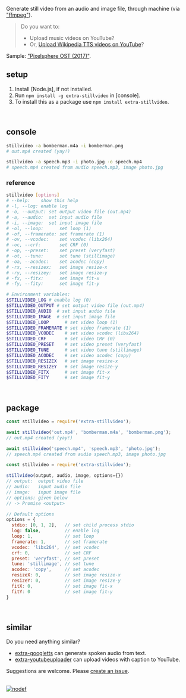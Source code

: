 Generate still video from an audio and image file, through machine (via ["ffmpeg"]).
> Do you want to:
> - Upload music videos on YouTube?
> - Or, [Upload Wikipedia TTS videos on YouTube]?

Sample: ["Pixelsphere OST (2017)"].
<br>


## setup

1. Install [Node.js], if not installed.
2. Run `npm install -g extra-stillvideo` in [console].
3. To install this as a package use `npm install extra-stillvideo`.
<br>


## console

```bash
stillvideo -a bomberman.m4a -i bomberman.png
# out.mp4 created (yay!)

stillvideo -a speech.mp3 -i photo.jpg -o speech.mp4
# speech.mp4 created from audio speech.mp3, image photo.jpg
```

### reference

```bash
stillvideo [options]
# --help:    show this help
# -l, --log: enable log
# -o, --output: set output video file (out.mp4)
# -a, --audio:  set input audio file
# -i, --image:  set input image file
# -ol, --loop:      set loop (1)
# -of, --framerate: set framerate (1)
# -ov, --vcodec:    set vcodec (libx264)
# -oc, --crf:       set CRF (0)
# -op, --preset:    set preset (veryfast)
# -ot, --tune:      set tune (stillimage)
# -oa, --acodec:    set acodec (copy)
# -rx, --resizex:   set image resize-x
# -ry, --resizey:   set image resize-y
# -fx, --fitx:      set image fit-x
# -fy, --fity:      set image fit-y

# Environment variables:
$STILLVIDEO_LOG # enable log (0)
$STILLVIDEO_OUTPUT # set output video file (out.mp4)
$STILLVIDEO_AUDIO  # set input audio file
$STILLVIDEO_IMAGE  # set input image file
$STILLVIDEO_LOOP      # set video loop (1)
$STILLVIDEO_FRAMERATE # set video framerate (1)
$STILLVIDEO_VCODEC    # set video vcodec (libx264)
$STILLVIDEO_CRF       # set video CRF (0)
$STILLVIDEO_PRESET    # set video preset (veryfast)
$STILLVIDEO_TUNE      # set video tune (stillimage)
$STILLVIDEO_ACODEC    # set video acodec (copy)
$STILLVIDEO_RESIZEX   # set image resize-x
$STILLVIDEO_RESIZEY   # set image resize-y
$STILLVIDEO_FITX      # set image fit-x
$STILLVIDEO_FITY      # set image fit-y
```
<br>


## package

```javascript
const stillvideo = require('extra-stillvideo');

await stillvideo('out.mp4', 'bomberman.m4a', 'bomberman.png');
// out.mp4 created (yay!)

await stillvideo('speech.mp4', 'speech.mp3', 'photo.jpg');
// speech.mp4 created from audio speech.mp3, image photo.jpg
```

```javascript
const stillvideo = require('extra-stillvideo');

stillvideo(output, audio, image, options={})
// output:  output video file
// audio:   input audio file
// image:   input image file
// options: given below
// -> Promise <output>

// Default options
options = {
  stdio: [0, 1, 2],   // set child process stdio
  log: false,         // enable log
  loop: 1,            // set loop
  framerate: 1,       // set framerate
  vcodec: 'libx264',  // set vcodec
  crf: 0,             // set CRF
  preset: 'veryfast', // set preset
  tune: 'stillimage', // set tune
  acodec: 'copy',     // set acodec
  resizeX: 0,         // set image resize-x
  resizeY: 0,         // set image resize-y
  fitX: 0,            // set image fit-x
  fitY: 0             // set image fit-y
}
```
<br>


## similar

Do you need anything similar?
- [extra-googletts] can generate spoken audio from text.
- [extra-youtubeuploader] can upload videos with caption to YouTube.

Suggestions are welcome. Please [create an issue].
<br><br>


[![nodef](https://i.imgur.com/33z4S5l.jpg)](https://nodef.github.io)

["ffmpeg"]: https://ffmpeg.org/
[Upload Wikipedia TTS videos on YouTube]: https://www.youtube.com/results?search_query=wikipedia+audio+article
["Pixelsphere OST (2017)"]: https://www.youtube.com/watch?v=RCryNyHbSDc&list=PLNEveYilIj1AV5-ETDCHufWazEHRcP8o-

[extra-googletts]: https://www.npmjs.com/package/extra-googletts
[extra-youtubeuploader]: https://www.npmjs.com/package/extra-youtubeuploader
[create an issue]: https://github.com/nodef/extra-stillvideo/issues
